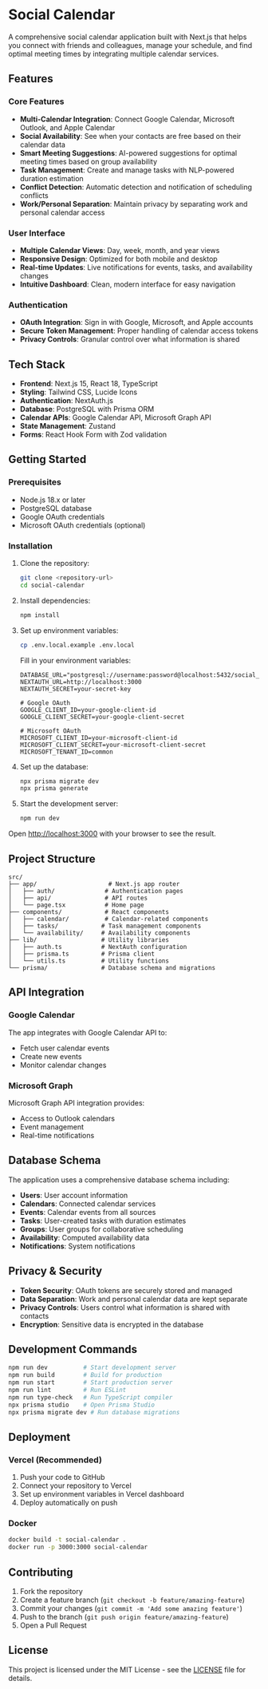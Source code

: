# Social Calendar

A comprehensive social calendar application built with Next.js that helps you connect with friends and colleagues, manage your schedule, and find optimal meeting times by integrating multiple calendar services.

## Features

### Core Features
- **Multi-Calendar Integration**: Connect Google Calendar, Microsoft Outlook, and Apple Calendar
- **Social Availability**: See when your contacts are free based on their calendar data
- **Smart Meeting Suggestions**: AI-powered suggestions for optimal meeting times based on group availability
- **Task Management**: Create and manage tasks with NLP-powered duration estimation
- **Conflict Detection**: Automatic detection and notification of scheduling conflicts
- **Work/Personal Separation**: Maintain privacy by separating work and personal calendar access

### User Interface
- **Multiple Calendar Views**: Day, week, month, and year views
- **Responsive Design**: Optimized for both mobile and desktop
- **Real-time Updates**: Live notifications for events, tasks, and availability changes
- **Intuitive Dashboard**: Clean, modern interface for easy navigation

### Authentication
- **OAuth Integration**: Sign in with Google, Microsoft, and Apple accounts
- **Secure Token Management**: Proper handling of calendar access tokens
- **Privacy Controls**: Granular control over what information is shared

## Tech Stack

- **Frontend**: Next.js 15, React 18, TypeScript
- **Styling**: Tailwind CSS, Lucide Icons
- **Authentication**: NextAuth.js
- **Database**: PostgreSQL with Prisma ORM
- **Calendar APIs**: Google Calendar API, Microsoft Graph API
- **State Management**: Zustand
- **Forms**: React Hook Form with Zod validation

## Getting Started

### Prerequisites

- Node.js 18.x or later
- PostgreSQL database
- Google OAuth credentials
- Microsoft OAuth credentials (optional)

### Installation

1. Clone the repository:
   ```bash
   git clone <repository-url>
   cd social-calendar
   ```

2. Install dependencies:
   ```bash
   npm install
   ```

3. Set up environment variables:
   ```bash
   cp .env.local.example .env.local
   ```

   Fill in your environment variables:
   ```
   DATABASE_URL="postgresql://username:password@localhost:5432/social_calendar"
   NEXTAUTH_URL=http://localhost:3000
   NEXTAUTH_SECRET=your-secret-key
   
   # Google OAuth
   GOOGLE_CLIENT_ID=your-google-client-id
   GOOGLE_CLIENT_SECRET=your-google-client-secret
   
   # Microsoft OAuth
   MICROSOFT_CLIENT_ID=your-microsoft-client-id
   MICROSOFT_CLIENT_SECRET=your-microsoft-client-secret
   MICROSOFT_TENANT_ID=common
   ```

4. Set up the database:
   ```bash
   npx prisma migrate dev
   npx prisma generate
   ```

5. Start the development server:
   ```bash
   npm run dev
   ```

Open [http://localhost:3000](http://localhost:3000) with your browser to see the result.

## Project Structure

```
src/
├── app/                    # Next.js app router
│   ├── auth/              # Authentication pages
│   ├── api/               # API routes
│   └── page.tsx           # Home page
├── components/            # React components
│   ├── calendar/          # Calendar-related components
│   ├── tasks/            # Task management components
│   └── availability/     # Availability components
├── lib/                  # Utility libraries
│   ├── auth.ts           # NextAuth configuration
│   ├── prisma.ts         # Prisma client
│   └── utils.ts          # Utility functions
└── prisma/               # Database schema and migrations
```

## API Integration

### Google Calendar
The app integrates with Google Calendar API to:
- Fetch user calendar events
- Create new events
- Monitor calendar changes

### Microsoft Graph
Microsoft Graph API integration provides:
- Access to Outlook calendars
- Event management
- Real-time notifications

## Database Schema

The application uses a comprehensive database schema including:
- **Users**: User account information
- **Calendars**: Connected calendar services
- **Events**: Calendar events from all sources
- **Tasks**: User-created tasks with duration estimates
- **Groups**: User groups for collaborative scheduling
- **Availability**: Computed availability data
- **Notifications**: System notifications

## Privacy & Security

- **Token Security**: OAuth tokens are securely stored and managed
- **Data Separation**: Work and personal calendar data are kept separate
- **Privacy Controls**: Users control what information is shared with contacts
- **Encryption**: Sensitive data is encrypted in the database

## Development Commands

```bash
npm run dev          # Start development server
npm run build        # Build for production
npm run start        # Start production server
npm run lint         # Run ESLint
npm run type-check   # Run TypeScript compiler
npx prisma studio    # Open Prisma Studio
npx prisma migrate dev # Run database migrations
```

## Deployment

### Vercel (Recommended)

1. Push your code to GitHub
2. Connect your repository to Vercel
3. Set up environment variables in Vercel dashboard
4. Deploy automatically on push

### Docker

```bash
docker build -t social-calendar .
docker run -p 3000:3000 social-calendar
```

## Contributing

1. Fork the repository
2. Create a feature branch (`git checkout -b feature/amazing-feature`)
3. Commit your changes (`git commit -m 'Add some amazing feature'`)
4. Push to the branch (`git push origin feature/amazing-feature`)
5. Open a Pull Request

## License

This project is licensed under the MIT License - see the [LICENSE](LICENSE) file for details.
